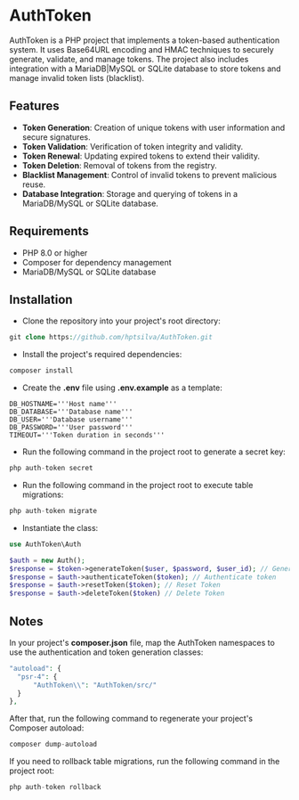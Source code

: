 # AuthToken

AuthToken is a PHP project that implements a token-based authentication system. It uses Base64URL encoding and HMAC techniques to securely generate, validate, and manage tokens. The project also includes integration with a MariaDB|MySQL or SQLite database to store tokens and manage invalid token lists (blacklist).

## Features

- **Token Generation**: Creation of unique tokens with user information and secure signatures.
- **Token Validation**: Verification of token integrity and validity.
- **Token Renewal**: Updating expired tokens to extend their validity.
- **Token Deletion**: Removal of tokens from the registry.
- **Blacklist Management**: Control of invalid tokens to prevent malicious reuse.
- **Database Integration**: Storage and querying of tokens in a MariaDB/MySQL or SQLite database.

## Requirements

- PHP 8.0 or higher
- Composer for dependency management
- MariaDB/MySQL or SQLite database

## Installation

- Clone the repository into your project's root directory:
```php
git clone https://github.com/hptsilva/AuthToken.git
```
- Install the project's required dependencies:
```php
composer install
```
- Create the **.env** file using **.env.example** as a template:
```.env
DB_HOSTNAME='''Host name'''
DB_DATABASE='''Database name'''
DB_USER='''Database username'''
DB_PASSWORD='''User password'''
TIMEOUT='''Token duration in seconds'''
```
- Run the following command in the project root to generate a secret key:
```php
php auth-token secret
```
- Run the following command in the project root to execute table migrations:
```php
php auth-token migrate
```
- Instantiate the class:
```php
use AuthToken\Auth

$auth = new Auth();
$response = $token->generateToken($user, $password, $user_id); // Generate Token 
$response = $auth->authenticateToken($token); // Authenticate token  
$response = $auth->resetToken($token); // Reset Token 
$response = $auth->deleteToken($token) // Delete Token
```

## Notes
In your project's **composer.json** file, map the AuthToken namespaces to use the authentication and token generation classes:
```php
"autoload": {
  "psr-4": {
      "AuthToken\\": "AuthToken/src/"
  }
},
```
After that, run the following command to regenerate your project's Composer autoload:
```php
composer dump-autoload
```
If you need to rollback table migrations, run the following command in the project root:
```php
php auth-token rollback
```
